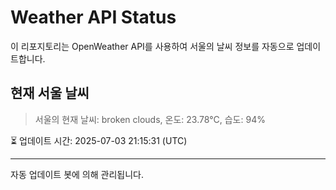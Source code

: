 
# Weather API Status

이 리포지토리는 OpenWeather API를 사용하여 서울의 날씨 정보를 자동으로 업데이트합니다.

## 현재 서울 날씨
> 서울의 현재 날씨: broken clouds, 온도: 23.78°C, 습도: 94%

⏳ 업데이트 시간: 2025-07-03 21:15:31 (UTC)

---
자동 업데이트 봇에 의해 관리됩니다.
